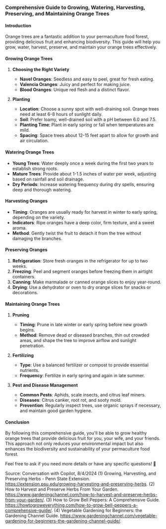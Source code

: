 ### Comprehensive Guide to Growing, Watering, Harvesting, Preserving, and Maintaining Orange Trees

#### Introduction
Orange trees are a fantastic addition to your permaculture food forest, providing delicious fruit and enhancing biodiversity. This guide will help you grow, water, harvest, preserve, and maintain your orange trees effectively.

#### Growing Orange Trees

1. **Choosing the Right Variety**
   - **Navel Oranges**: Seedless and easy to peel, great for fresh eating.
   - **Valencia Oranges**: Juicy and perfect for making juice.
   - **Blood Oranges**: Unique red flesh and a distinct flavor.

2. **Planting**
   - **Location**: Choose a sunny spot with well-draining soil. Orange trees need at least 6-8 hours of sunlight daily.
   - **Soil**: Prefer loamy, well-drained soil with a pH between 6.0 and 7.5.
   - **Planting Time**: Plant in early spring or fall when temperatures are mild.
   - **Spacing**: Space trees about 12-15 feet apart to allow for growth and air circulation.

#### Watering Orange Trees

- **Young Trees**: Water deeply once a week during the first two years to establish strong roots.
- **Mature Trees**: Provide about 1-1.5 inches of water per week, adjusting based on rainfall and soil drainage.
- **Dry Periods**: Increase watering frequency during dry spells, ensuring deep and thorough watering.

#### Harvesting Oranges

- **Timing**: Oranges are usually ready for harvest in winter to early spring, depending on the variety.
- **Indicators**: Ripe oranges have a deep color, firm texture, and a sweet aroma.
- **Method**: Gently twist the fruit to detach it from the tree without damaging the branches.

#### Preserving Oranges

1. **Refrigeration**: Store fresh oranges in the refrigerator for up to two weeks.
2. **Freezing**: Peel and segment oranges before freezing them in airtight containers.
3. **Canning**: Make marmalade or canned orange slices to enjoy year-round.
4. **Drying**: Use a dehydrator or oven to dry orange slices for snacks or decorations.

#### Maintaining Orange Trees

1. **Pruning**
   - **Timing**: Prune in late winter or early spring before new growth begins.
   - **Method**: Remove dead or diseased branches, thin out crowded areas, and shape the tree to improve airflow and sunlight penetration.

2. **Fertilizing**
   - **Type**: Use a balanced fertilizer or compost to provide essential nutrients.
   - **Frequency**: Fertilize in early spring and again in late summer.

3. **Pest and Disease Management**
   - **Common Pests**: Aphids, scale insects, and citrus leaf miners.
   - **Diseases**: Citrus canker, root rot, and sooty mold.
   - **Prevention**: Regularly inspect trees, use organic sprays if necessary, and maintain good garden hygiene.

#### Conclusion
By following this comprehensive guide, you'll be able to grow healthy orange trees that provide delicious fruit for you, your wife, and your friends. This approach not only reduces your environmental impact but also enhances the biodiversity and sustainability of your permaculture food forest.

Feel free to ask if you need more details or have any specific questions! 🌿

Source: Conversation with Copilot, 8/4/2024
(1) Growing, Harvesting, and Preserving Herbs - Penn State Extension. https://extension.psu.edu/growing-harvesting-and-preserving-herbs.
(2) How to Harvest and Preserve Herbs From Your Garden. https://www.gardeningchannel.com/how-to-harvest-and-preserve-herbs-from-your-garden/.
(3) How to Grow Bell Peppers: A Comprehensive Guide. https://howtogroweverything.com/how-to-grow-bell-peppers-a-comprehensive-guide/.
(4) Vegetable Gardening for Beginners: the Gardening Channel Guide. https://www.gardeningchannel.com/vegetable-gardening-for-beginners-the-gardening-channel-guide/.